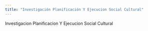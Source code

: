 ```yaml
---
title: "Investigación Planificación Y Ejecucion Social Cultural"
---
```


Investigacion Planificacion Y Ejecucion Social Cultural
